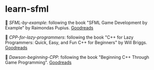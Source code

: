 # learn-sfml

📁 *SFML-by-example*: following the book "SFML Game Development by Example" by Raimondas Pupius. [Goodreads](https://www.goodreads.com/book/show/28456426-sfml-game-development-by-example)

📁 *CPP-for-lazy-programmers*: following the book "C++ for Lazy Programmers: Quick, Easy, and Fun C++ for Beginners" by Will Briggs. [Goodreads](https://www.goodreads.com/book/show/51787218-c-for-lazy-programmers)

📁 *Dawson-beginning-CPP*: following the book "Beginning C++ Through Game Programming". [Goodreads](https://www.goodreads.com/book/show/20606450-beginning-c-through-game-programming)
